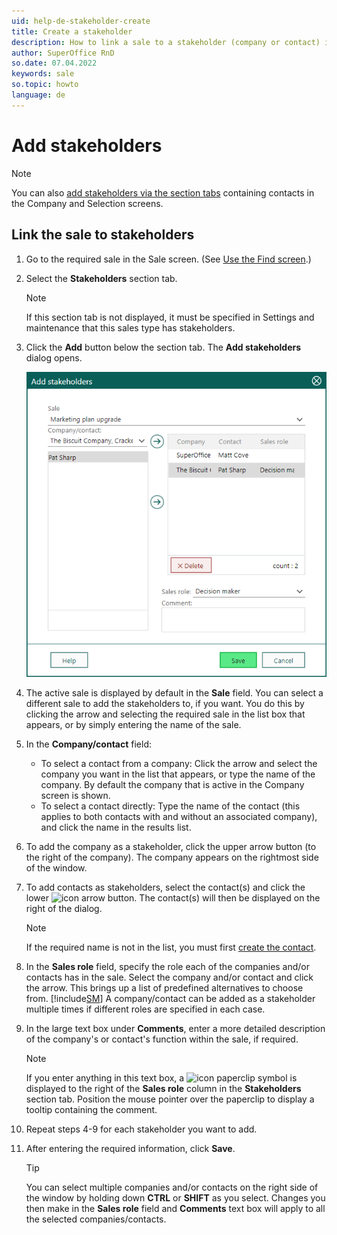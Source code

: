 ```yaml
---
uid: help-de-stakeholder-create
title: Create a stakeholder
description: How to link a sale to a stakeholder (company or contact) in SuperOffice.
author: SuperOffice RnD
so.date: 07.04.2022
keywords: sale
so.topic: howto
language: de
---
```


# Add stakeholders

> [!NOTE]
> You can also [add stakeholders via the section tabs][2] containing contacts in the Company and Selection screens.

## Link the sale to stakeholders

1. Go to the required sale in the Sale screen. (See [Use the Find screen][1].)

2. Select the **Stakeholders** section tab.

    > [!NOTE]
    > If this section tab is not displayed, it must be specified in Settings and maintenance that this sales type has stakeholders.

3. Click the **Add** button below the section tab. The **Add stakeholders** dialog opens.

    ![Add stakeholders dialog -screenshot][img3]

4. The active sale is displayed by default in the **Sale** field. You can select a different sale to add the stakeholders to, if you want. You do this by clicking the arrow and selecting the required sale in the list box that appears, or by simply entering the name of the sale.

5. In the **Company/contact** field:

    * To select a contact from a company: Click the arrow and select the company you want in the list that appears, or type the name of the company. By default the company that is active in the Company screen is shown.
    * To select a contact directly: Type the name of the contact (this applies to both contacts with and without an associated company), and click the name in the results list.

6. To add the company as a stakeholder, click the upper arrow button (to the right of the company). The company appears on the rightmost side of the window.

7. To add contacts as stakeholders, select the contact(s) and click the lower ![icon][img2] arrow button. The contact(s) will then be displayed on the right of the dialog.

    > [!NOTE]
    > If the required name is not in the list, you must first [create the contact][3].

8. In the **Sales role** field, specify the role each of the companies and/or contacts has in the sale. Select the company and/or contact and click the arrow. This brings up a list of predefined alternatives to choose from. [!include[SM](../../../learn/includes/are-defined-sm.md)]
    A company/contact can be added as a stakeholder multiple times if different roles are specified in each case.

9. In the large text box under **Comments**, enter a more detailed description of the company's or contact's function within the sale, if required.

    > [!NOTE]
    > If you enter anything in this text box, a ![icon][img1] paperclip symbol is displayed to the right of the **Sales role** column in the **Stakeholders** section tab. Position the mouse pointer over the paperclip to display a tooltip containing the comment.

10. Repeat steps 4-9 for each stakeholder you want to add.

11. After entering the required information, click **Save**.

    > [!TIP]
    > You can select multiple companies and/or contacts on the right side of the window by holding down **CTRL** or **SHIFT** as you select. Changes you then make in the **Sales role** field and **Comments** text box will apply to all the selected companies/contacts.

<!-- Referenced links -->
[1]: ../../../search-options/learn/find-screen.md
[2]: ../../../project/learn/project-members/add.md
[3]: ../../../contact/learn/create.md

<!-- Referenced images -->
[img1]: ../../../../media/icons/binders.bmp
[img2]: ../../../../media/icons/arrow-right.png
[img3]: media/chap7-add-stakeholders.bmp


